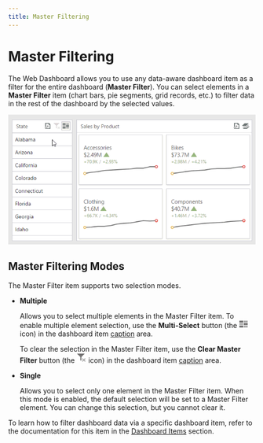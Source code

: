 ```yaml
---
title: Master Filtering
---
```

# Master Filtering
The Web Dashboard allows you to use any data-aware dashboard item as a filter for the entire dashboard (**Master Filter**). You can select elements in a **Master Filter** item (chart bars, pie segments, grid records, etc.) to filter data in the rest of the dashboard by the selected values.

![WebViewer_MasterFiltering](../../../images/Img22459.gif)

## Master Filtering Modes
The Master Filter item supports two selection modes.
* **Multiple**
	
	Allows you to select multiple elements in the Master Filter item. To enable multiple element selection, use the **Multi-Select** button (the ![WebViewer_MultiSelectionIcon](../../../images/Img22460.png) icon) in the dashboard item [caption](../../../../dashboard-for-web/articles/web-dashboard-viewer-mode/data-presentation/dashboard-layout.md) area.
	
	To clear the selection in the Master Filter item, use the **Clear Master Filter** button (the ![WebViewer_ClearMasterFilterIcon](../../../images/Img22461.png) icon) in the dashboard item [caption](../../../../dashboard-for-web/articles/web-dashboard-viewer-mode/data-presentation/dashboard-layout.md) area.
* **Single**
	
	Allows you to select only one element in the Master Filter item. When this mode is enabled, the default selection will be set to a Master Filter element. You can change this selection, but you cannot clear it.

To learn how to filter dashboard data via a specific dashboard item, refer to the documentation for this item in the [Dashboard Items](../../../../dashboard-for-web/articles/web-dashboard-viewer-mode/dashboard-items.md) section.